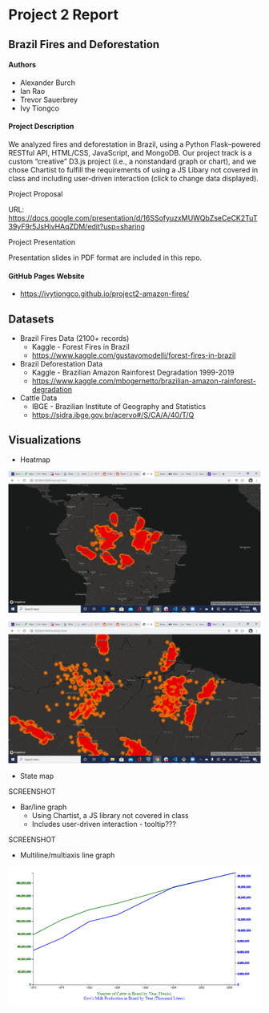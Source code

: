# Project 2 Report
## Brazil Fires and Deforestation

#### Authors
* Alexander Burch
* Ian Rao
* Trevor Sauerbrey
* Ivy Tiongco

#### Project Description

We analyzed fires and deforestation in Brazil, using a Python Flask–powered RESTful API, HTML/CSS, JavaScript, and MongoDB. Our project track is a custom “creative” D3.js project (i.e., a nonstandard graph or chart), and we chose Chartist to fulfill the requirements of using a JS Libary not covered in class and including user-driven interaction (click to change data displayed).

Project Proposal

URL: https://docs.google.com/presentation/d/16SSofyuzxMUWQbZseCeCK2TuT39yF9r5JsHjvHAqZDM/edit?usp=sharing

Project Presentation

Presentation slides in PDF format are included in this repo.

#### GitHub Pages Website
  * https://ivytiongco.github.io/project2-amazon-fires/

## Datasets
* Brazil Fires Data (2100+ records)
  * Kaggle - Forest Fires in Brazil
  * https://www.kaggle.com/gustavomodelli/forest-fires-in-brazil  
* Brazil Deforestation Data
  * Kaggle - Brazilian Amazon Rainforest Degradation 1999-2019
  * https://www.kaggle.com/mbogernetto/brazilian-amazon-rainforest-degradation  
* Cattle Data
  * IBGE - Brazilian Institute of Geography and Statistics
  * https://sidra.ibge.gov.br/acervo#/S/CA/A/40/T/Q

## Visualizations
* Heatmap

![](static/images/heatmap_zoomed_out.png)  

![](static/images/heatmap_zoomed_in.png) 

* State map

SCREENSHOT  

* Bar/line graph
  * Using Chartist, a JS library not covered in class
  * Includes user-driven interaction - tooltip???
  
SCREENSHOT  

* Multiline/multiaxis line graph

![](static/images/cattle_graph.png)

